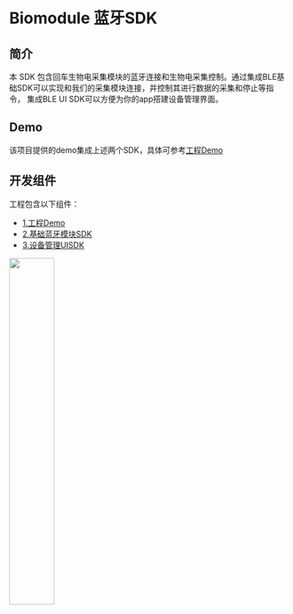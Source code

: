 # Biomodule 蓝牙SDK 

## 简介

本 SDK 包含回车生物电采集模块的蓝牙连接和生物电采集控制。通过集成BLE基础SDK可以实现和我们的采集模块连接，并控制其进行数据的采集和停止等指令，
集成BLE UI SDK可以方便为你的app搭建设备管理界面。

## Demo
该项目提供的demo集成上述两个SDK，具体可参考[工程Demo](demo/README.md)

## 开发组件

工程包含以下组件：

- [1.工程Demo](demo/README.md)
- [2.基础蓝牙模块SDK](https://github.com/Entertech/Enter-Biomodule-BLE-Android-SDK/tree/master/ble)
- [3.设备管理UISDK](https://github.com/Entertech/Enter-Biomodule-BLE-Android-SDK/tree/master/bleuisdk)

<img src="https://github.com/EnterTech/Flowtime-BLE-SDK-Android/blob/master/docimage/flowtimeble_project.jpg" width="40%">

